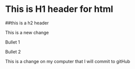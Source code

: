 # This is H1 header for html

##this is a h2 header

This is a new change 

Bullet 1

Bullet 2

This is a change on my computer that I will commit to gitHub 
